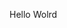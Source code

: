 Hello Wolrd




























































































































































































































































































































































































































































































































































































































































































































































































































































































































































































































































































































































































































































































































































































































































































































































































































































































































































































































































































































































































































































































































































































































































































































































































































































































































































































































































































































































































































































































































































































































































































































































































































































































































































































































































































































































































































































































































































































































































































































































































































